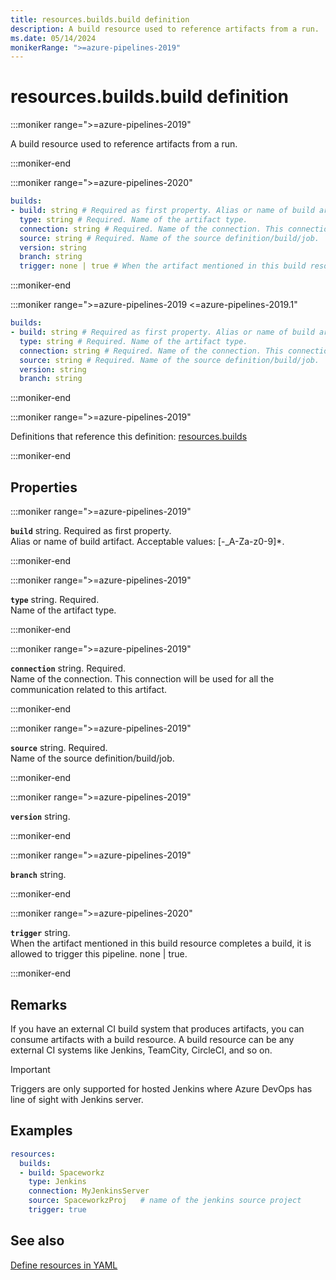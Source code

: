 ```yaml
---
title: resources.builds.build definition
description: A build resource used to reference artifacts from a run.
ms.date: 05/14/2024
monikerRange: ">=azure-pipelines-2019"
---
```


# resources.builds.build definition

<!-- :::description::: -->
:::moniker range=">=azure-pipelines-2019"

<!-- :::editable-content name="description"::: -->
A build resource used to reference artifacts from a run.
<!-- :::editable-content-end::: -->

:::moniker-end
<!-- :::description-end::: -->

<!-- :::syntax::: -->
:::moniker range=">=azure-pipelines-2020"

```yaml
builds:
- build: string # Required as first property. Alias or name of build artifact.
  type: string # Required. Name of the artifact type.
  connection: string # Required. Name of the connection. This connection will be used for all the communication related to this artifact.
  source: string # Required. Name of the source definition/build/job.
  version: string
  branch: string
  trigger: none | true # When the artifact mentioned in this build resource completes a build, it is allowed to trigger this pipeline.
```

:::moniker-end

:::moniker range=">=azure-pipelines-2019 <=azure-pipelines-2019.1"

```yaml
builds:
- build: string # Required as first property. Alias or name of build artifact.
  type: string # Required. Name of the artifact type.
  connection: string # Required. Name of the connection. This connection will be used for all the communication related to this artifact.
  source: string # Required. Name of the source definition/build/job.
  version: string
  branch: string
```

:::moniker-end
<!-- :::syntax-end::: -->

<!-- :::parents::: -->
:::moniker range=">=azure-pipelines-2019"

Definitions that reference this definition: [resources.builds](resources-builds.md)

:::moniker-end
<!-- :::parents-end::: -->

## Properties

<!-- :::properties::: -->
<!-- :::item name="build"::: -->
:::moniker range=">=azure-pipelines-2019"

**`build`** string. Required as first property.<br><!-- :::editable-content name="propDescription"::: -->
Alias or name of build artifact. Acceptable values: [-_A-Za-z0-9]*.
<!-- :::editable-content-end::: -->

:::moniker-end
<!-- :::item-end::: -->
<!-- :::item name="type"::: -->
:::moniker range=">=azure-pipelines-2019"

**`type`** string. Required.<br><!-- :::editable-content name="propDescription"::: -->
Name of the artifact type.
<!-- :::editable-content-end::: -->

:::moniker-end
<!-- :::item-end::: -->
<!-- :::item name="connection"::: -->
:::moniker range=">=azure-pipelines-2019"

**`connection`** string. Required.<br><!-- :::editable-content name="propDescription"::: -->
Name of the connection. This connection will be used for all the communication related to this artifact.
<!-- :::editable-content-end::: -->

:::moniker-end
<!-- :::item-end::: -->
<!-- :::item name="source"::: -->
:::moniker range=">=azure-pipelines-2019"

**`source`** string. Required.<br><!-- :::editable-content name="propDescription"::: -->
Name of the source definition/build/job.
<!-- :::editable-content-end::: -->

:::moniker-end
<!-- :::item-end::: -->
<!-- :::item name="version"::: -->
:::moniker range=">=azure-pipelines-2019"

**`version`** string.<br><!-- :::editable-content name="propDescription"::: -->
<!-- :::editable-content-end::: -->

:::moniker-end
<!-- :::item-end::: -->
<!-- :::item name="branch"::: -->
:::moniker range=">=azure-pipelines-2019"

**`branch`** string.<br><!-- :::editable-content name="propDescription"::: -->
<!-- :::editable-content-end::: -->

:::moniker-end
<!-- :::item-end::: -->
<!-- :::item name="trigger"::: -->
:::moniker range=">=azure-pipelines-2020"

**`trigger`** string.<br><!-- :::editable-content name="propDescription"::: -->
When the artifact mentioned in this build resource completes a build, it is allowed to trigger this pipeline. none | true.
<!-- :::editable-content-end::: -->

:::moniker-end
<!-- :::item-end::: -->
<!-- :::properties-end::: -->

<!-- :::remarks::: -->
<!-- :::editable-content name="remarks"::: -->
## Remarks

If you have an external CI build system that produces artifacts, you can consume artifacts with a build resource. A build resource can be any external CI systems like Jenkins, TeamCity, CircleCI, and so on.

> [!IMPORTANT]
> Triggers are only supported for hosted Jenkins where Azure DevOps has line of sight with Jenkins server.
<!-- :::editable-content-end::: -->
<!-- :::remarks-end::: -->

<!-- :::examples::: -->
<!-- :::editable-content name="examples"::: -->
## Examples

```yaml
resources:
  builds:
  - build: Spaceworkz
    type: Jenkins
    connection: MyJenkinsServer 
    source: SpaceworkzProj   # name of the jenkins source project
    trigger: true
```
<!-- :::editable-content-end::: -->
<!-- :::examples-end::: -->

<!-- :::see-also::: -->
<!-- :::editable-content name="seeAlso"::: -->
## See also

[Define resources in YAML](/azure/devops/pipelines/process/resources)
<!-- :::editable-content-end::: -->
<!-- :::see-also-end::: -->